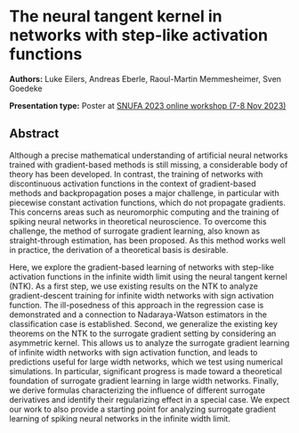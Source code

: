# The neural tangent kernel in networks with step-like activation functions

**Authors:** Luke Eilers, Andreas Eberle, Raoul-Martin Memmesheimer, Sven Goedeke

**Presentation type:** Poster at [SNUFA 2023 online workshop (7-8 Nov 2023)](https://snufa.net/2023)

## Abstract

Although a precise mathematical understanding of artificial neural networks trained with gradient-based methods is still missing, a considerable body of theory has been developed. In contrast, the training of networks with discontinuous activation functions in the context of gradient-based methods and backpropagation poses a major challenge, in particular with piecewise constant activation functions, which do not propagate gradients. This concerns areas such as neuromorphic computing and the training of spiking neural networks in theoretical neuroscience. To overcome this challenge, the method of surrogate gradient learning, also known as straight-through estimation, has been proposed. As this method works well in practice, the derivation of a theoretical basis is desirable.

Here, we explore the gradient-based learning of networks with step-like activation functions in the infinite width limit using the neural tangent kernel (NTK). As a first step, we use existing results on the NTK to analyze gradient-descent training for infinite width networks with sign activation function. The ill-posedness of this approach in the regression case is demonstrated and a connection to Nadaraya-Watson estimators in the classification case is established. Second, we generalize the existing key theorems on the NTK to the surrogate gradient setting by considering an asymmetric kernel. This allows us to analyze the surrogate gradient learning of infinite width networks with sign activation function, and leads to predictions useful for large width networks, which we test using numerical simulations. In particular, significant progress is made toward a theoretical foundation of surrogate gradient learning in large width networks. Finally, we derive formulas characterizing the influence of different surrogate derivatives and identify their regularizing effect in a special case. We expect our work to also provide a starting point for analyzing surrogate gradient learning of spiking neural networks in the infinite width limit.